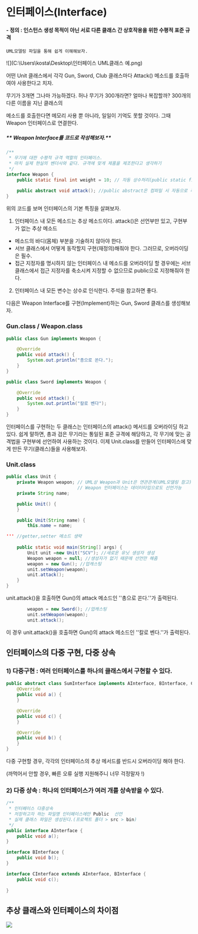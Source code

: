 # 인터페이스(Interface)

#### - 정의 : 인스턴스 생성 목적이 아닌 서로 다른 클래스 간 상호작용을 위한 수평적 표준 규격

	UML모델링 파일을 통해 쉽게 이해해보자.

![](C:\Users\kosta\Desktop\인터페이스 UML클래스 예.png)

어떤 Unit 클래스에서 각각 Gun, Sword, Club 클래스마다 Attack() 메소드를 호출하여야 사용한다고 치자.

무기가 3개면 그나마 가능하겠다. 허나 무기가 300개라면? 얼마나 복잡할까? 300개의 다른 이름을 지닌 클래스의 

메소드를 호출한다면 메모리 사용 뿐 아니라, 일일이 기억도 못할 것이다. 그때 Weapon 인터페이스로 연결한다.

##### ** Weapon Interface를 코드로 작성해보자.**

```java
/**
 * 무기에 대한 수평적 규격 역할의 인터페이스. 
 * 마치 실제 현실의 벤더사와 같다. 규격에 맞게 제품을 제조한다고 생각하기
 */
interface Weapon {
	public static final int weight = 10; // 자동 상수처리(public static final 자동추가)
	
	public abstract void attack(); //public abstract은 컴파일 시 자동으로 추가됨.
}
```

위의 코드를 보며 인터페이스의 기본 특징을 살펴보자.

1.  인터페이스 내 모든 메소드는 추상 메소드이다. attack()은 선언부만 있고, 구현부가 없는 추상 메소드
   - 메소드의 바디(몸체) 부분을 기술하지 않아야 한다.
   - 서브 클래스에서 어떻게 동작할지 구현(재정의)해줘야 한다. 그러므로, 오버라이딩은 필수.
   - 접근 지정자를 명시하지 않는 인터페이스 내 메소드를 오버라이딩 할 경우에는 서브 클래스에서 접근 지정자를 축소시켜 지정할 수 없으므로 public으로 지정해줘야 한다.
2.  인터페이스 내 모든 변수는 상수로 인식한다. 주석을 참고하면 좋다.

다음은 Weapon Interface를 구현(Implement)하는 Gun, Sword 클래스를 생성해보자.

### Gun.class / Weapon.class

```java
public class Gun implements Weapon {

	@Override
	public void attack() {
		System.out.println("총으로 쏜다.");
	}
}
```

```java
public class Sword implements Weapon {

	@Override
	public void attack() {
		System.out.println("칼로 벤다");
	}
}
```

인터페이스를 구현하는 두 클래스는 인터페이스의 attack() 메서드를 오버라이딩 하고 있다. 쉽게 말하면, 총과 검은 무기라는 통일된 표준 규격에 해당하고, 각 무기에 맞는 공격법을 구현부에 선언하여 사용하는 것이다.  이제 Unit.class를 만들어 인터페이스에 맞게 만든 무기(클래스)들을 사용해보자.

### Unit.class

```java
public class Unit {
	private Weapon weapon; // UML상 Weapon과 Unit은 연관관계(UML모델링 참고)
						   // Weapon 인터페이스는 데이터타입으로도 선언가능
	private String name;

	public Unit() {
	}

	public Unit(String name) {
		this.name = name;

''' //getter,setter 메소드 생략
	
	public static void main(String[] args) {
		Unit unit =new Unit("SCV"); //새로운 유닛 생성자 생성
		Weapon weapon = null; //생성자가 없기 때문에 선언만 해줌
		weapon = new Gun(); //업캐스팅
		unit.setWeapon(weapon);
		unit.attack();
	}
}
```

unit.attack()을 호출하면 Gun()의 attack 메소드인 ''총으로 쏜다.''가 출력된다. 

```java
		weapon = new Sword(); //업캐스팅
		unit.setWeapon(weapon);
		unit.attack();
```

이 경우 unit.attack()을 호출하면 Gun()의 attack 메소드인 ''칼로 벤다.''가 출력된다.



## 인터페이스의 다중 구현, 다중 상속

### 1) 다중구현 : 여러 인터페이스를 하나의 클래스에서 구현할 수 있다.

```java
public abstract class SumInterface implements AInterface, BInterface, CInterface {
	@Override
	public void a() {
	}

	@Override
	public void c() {
	}

	@Override
	public void b() {	
	}
}

```

다중 구현할 경우, 각각의 인터페이스의 추상 메서드를 반드시 오버라이딩 해야 한다.

(까먹어서 안할 경우, 빠른 오류 실행 지원해주니 너무 걱정말자 !)



### 2) 다중 상속 : 하나의 인터페이스가 여러 개를 상속받을 수 있다.

```java
/**
 * 인터페이스 다중상속
 * 저장하고자 하는 파일명 인터페이스에만 Public  선언
 * 실제 클래스 파일은 생성된다.(프로젝트 폴더 > src > bin)
 */
public interface AInterface {
	public void a();
}

interface BInterface {
	public void b();
}

interface CInterface extends AInterface, BInterface {
	public void c();
	
}

```



## 추상 클래스와 인터페이스의 차이점

![](C:\Users\kosta\AppData\Local\Temp\1535109091744.png)